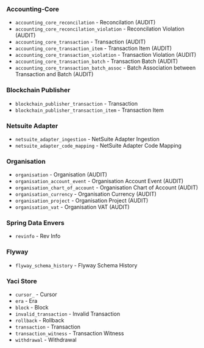 ### Accounting-Core
- `accounting_core_reconcilation` - Reconcilation (AUDIT)
- `accounting_core_reconcilation_violation` - Reconcilation Violation (AUDIT)
- `accounting_core_transaction` - Transaction (AUDIT)
- `accounting_core_transaction_item` - Transaction Item (AUDIT)
- `accounting_core_transaction_violation` - Transaction Violation (AUDIT)
- `accounting_core_transaction_batch` - Transaction Batch (AUDIT)
- `accounting_core_transaction_batch_assoc` - Batch Association between Transaction and Batch (AUDIT)

### Blockchain Publisher
- `blockchain_publisher_transaction` - Transaction
- `blockchain_publisher_transaction_item` - Transaction Item

### Netsuite Adapter
- `netsuite_adapter_ingestion` - NetSuite Adapter Ingestion
- `netsuite_adapter_code_mapping` - NetSuite Adapter Code Mapping

### Organisation
- `organisation` - Organisation (AUDIT)
- `organisation_account_event` - Organisation Account Event (AUDIT)
- `organisation_chart_of_account` - Organisation Chart of Account (AUDIT)
- `organisation_currency` - Organisation Currency (AUDIT)
- `organisation_project` - Organisation Project (AUDIT)
- `organisation_vat` - Organisation VAT (AUDIT)

### Spring Data Envers
- `revinfo` - Rev Info

### Flyway
- `flyway_schema_history` - Flyway Schema History

### Yaci Store
- `cursor_` - Cursor
- `era` - Era
- `block` - Block
- `invalid_transaction` - Invalid Transaction
- `rollback` - Rollback
- `transaction` - Transaction
- `transaction_witness` - Transaction Witness
- `withdrawal` - Withdrawal
